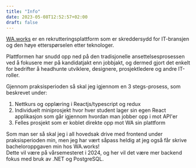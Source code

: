 ```yaml
---
title: "Info"
date: 2023-05-08T12:52:57+02:00
draft: false
---
```


[WA.works](https://wa.works/) er en rekrutteringsplattform som er skreddersydd for IT-bransjen og den høye etterspørselen etter teknologer. 

Plattformen har snudd opp ned på den tradisjonelle ansettelsesprosessen ved å fokusere mer på kandidatjakt enn jobbjakt, og dermed gjort det enkelt for bedrifter å headhunte utviklere, designere, prosjektledere og andre IT-roller.

Gjennom praksisperioden så skal jeg igjennom en 3 stegs-prosess, som beskrevet under:
1. Nettkurs og opplæring i Reactjs/typescript og redux
2. Individuelt miniprosjekt hvor hver student lager sin egen React applikasjon som går igjennom hvordan man jobber opp i mot API'er
3. Felles prosjekt som er koblet direkte opp mot WA sin plattform

Som man ser så skal jeg i all hovedsak drive med frontend under praksisperioden min, men jeg har vært såpass heldig at jeg også får skrive bacheloroppgaven min hos WA.works!  
Dette vil være på vårsemesteret i 2024, og her vil det være mer backend fokus med bruk av .NET og PostgreSQL.